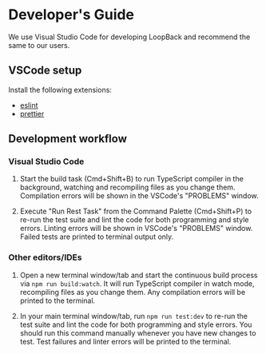 # Developer's Guide

We use Visual Studio Code for developing LoopBack and recommend the same to our users.

## VSCode setup

Install the following extensions:

- [eslint](https://marketplace.visualstudio.com/items?itemName=dbaeumer.vscode-eslint)
- [prettier](https://marketplace.visualstudio.com/items?itemName=esbenp.prettier-vscode)

## Development workflow

### Visual Studio Code

1. Start the build task (Cmd+Shift+B) to run TypeScript compiler in the background, watching and recompiling files as
   you change them. Compilation errors will be shown in the VSCode's "PROBLEMS" window.

2. Execute "Run Rest Task" from the Command Palette (Cmd+Shift+P) to re-run the test suite and lint the code for both
   programming and style errors. Linting errors will be shown in VSCode's "PROBLEMS" window. Failed tests are printed to
   terminal output only.

### Other editors/IDEs

1. Open a new terminal window/tab and start the continuous build process via
   `npm run build:watch`. It will run TypeScript compiler in watch mode, recompiling files as you change them. Any
   compilation errors will be printed to the terminal.

2. In your main terminal window/tab, run `npm run test:dev` to re-run the test suite and lint the code for both
   programming and style errors. You should run this command manually whenever you have new changes to test. Test
   failures and linter errors will be printed to the terminal.
